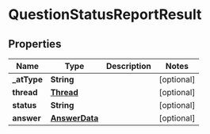 # QuestionStatusReportResult

## Properties
Name | Type | Description | Notes
------------ | ------------- | ------------- | -------------
**_atType** | **String** |  |  [optional]
**thread** | [**Thread**](Thread.md) |  |  [optional]
**status** | **String** |  |  [optional]
**answer** | [**AnswerData**](AnswerData.md) |  |  [optional]
